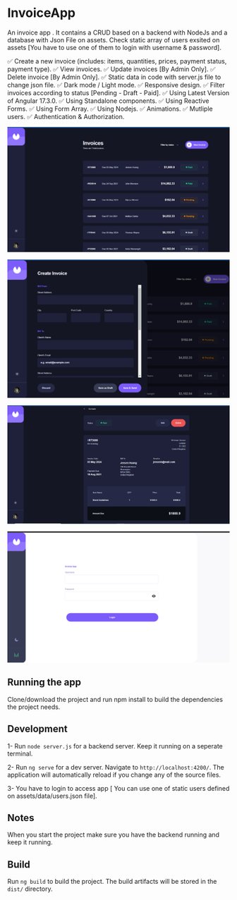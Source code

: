 # InvoiceApp

An invoice app . It contains a CRUD based on a backend with NodeJs and a database with Json File on assets.
Check static array of users exsited on assets [You have to use one of them to login with username & password].

✅ Create a new invoice (includes: items, quantities, prices, payment status, payment type).
✅ View invoices.
✅ Update invoices [By Admin Only].
✅ Delete invoice [By Admin Only].
✅ Static data in code with server.js file to change json file.
✅ Dark mode / Light mode.
✅ Responsive design.
✅ Filter invoices according to status [Pending - Draft - Paid].
✅ Using Latest Version of Angular 17.3.0.
✅ Using Standalone components.
✅ Using Reactive Forms.
✅ Using Form Array.
✅ Using Nodejs.
✅ Animations.
✅ Mutliple users.
✅ Authentication & Authorization.

![alt text](image.png)

![alt text](image-1.png)

![alt text](image-2.png)

![alt text](image-3.png)

## Running the app

Clone/download the project and run npm install to build the dependencies the project needs.

## Development

1- Run `node server.js` for a backend server. Keep it running on a seperate terminal.

2- Run `ng serve` for a dev server. Navigate to `http://localhost:4200/`. The application will automatically reload if you change any of the source files.

3- You have to login to access app [ You can use one of static users defined on assets/data/users.json file].

## Notes

When you start the project make sure you have the backend running and keep it running.

## Build

Run `ng build` to build the project. The build artifacts will be stored in the `dist/` directory.